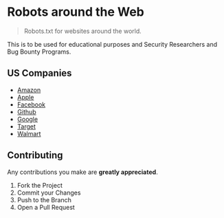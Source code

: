 # Robots around the Web
> Robots.txt for websites around the world.



This is to be used for educational purposes and Security Researchers and Bug Bounty Programs.


## US Companies
- [Amazon](us-companies/amazon-robots.txt)
- [Apple](us-companies/apple-robots.txt)
- [Facebook](us-companies/facebook-robots.txt)
- [Github](us-companies/github-robots.txt)
- [Google](us-companies/google-robots.txt)
- [Target](us-companies/target-robots.txt)
- [Walmart](us-companies/walmart-robots.txt)



<!-- CONTRIBUTING -->
## Contributing

Any contributions you make are **greatly appreciated**.

1. Fork the Project
2. Commit your Changes 
3. Push to the Branch 
4. Open a Pull Request
